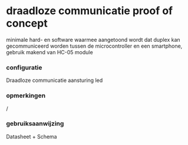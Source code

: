 # draadloze communicatie proof of concept
minimale hard- en software waarmee aangetoond wordt dat duplex kan gecommuniceerd worden tussen de microcontroller en een smartphone, gebruik makend van HC-05 module
<br />
### configuratie
Draadloze communicatie aansturing led
### opmerkingen
/
### gebruiksaanwijzing
Datasheet + Schema
